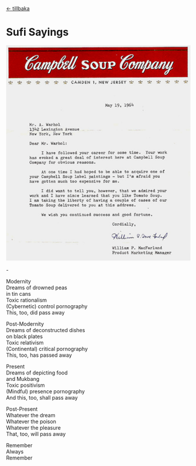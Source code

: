 [← tillbaka](README.md)  

# Sufi Sayings

![this too](thistoo.jpg)  

\-

Modernity  
Dreams of drowned peas  
in tin cans  
Toxic rationalism  
(Cybernetic) control pornography  
This, too, did pass away

Post-Modernity  
Dreams of deconstructed dishes  
on black plates  
Toxic relativism  
(Continental) critical pornography  
This, too, has passed away

Present  
Dreams of depicting food  
and Mukbang  
Toxic positivism  
(Mindful) presence pornography  
And this, too, shall pass away

Post-Present  
Whatever the dream  
Whatever the poison  
Whatever the pleasure  
That, too, will pass away

Remember  
Always  
Remember  